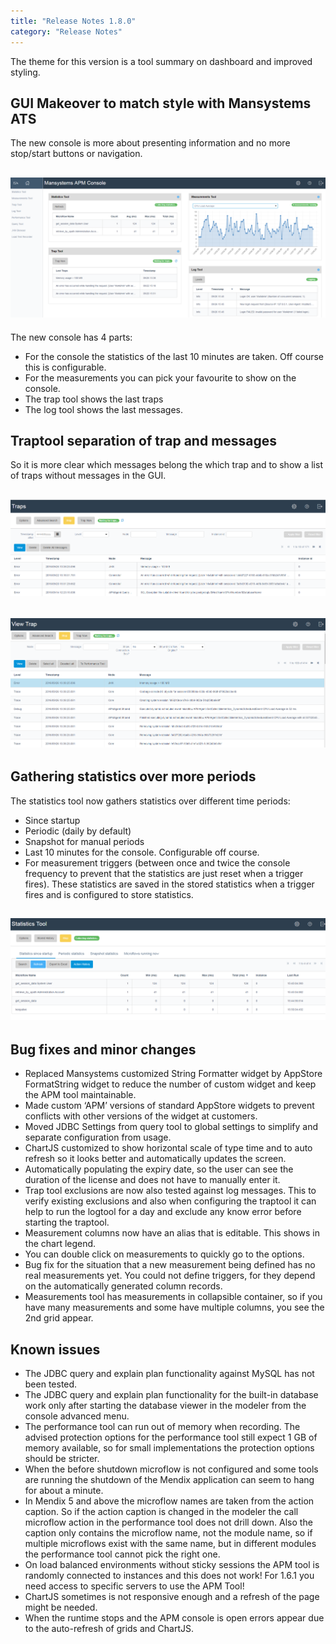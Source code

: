 ```yaml
---
title: "Release Notes 1.8.0"
category: "Release Notes"
---
```

The theme for this version is a tool summary on dashboard and improved styling.


## GUI Makeover to match style with Mansystems ATS
The new console is more about presenting information and no more stop/start buttons or navigation.

## ![](attachments/Release_Notes/Release_Notes_1.8.0/Console.png)

The new console has 4 parts:
* For the console the statistics of the last 10 minutes are taken. Off course this is configurable.
* For the measurements you can pick your favourite to show on the console.
* The trap tool shows the last traps
* The log tool shows the last messages.

## Traptool separation of trap and messages
So it is more clear which messages belong the which trap and to show a list of traps without messages in the GUI.

## ![](attachments/Release_Notes/Release_Notes_1.8.0/Traps.png)

## ![](attachments/Release_Notes/Release_Notes_1.8.0/View+Trap.png)

## Gathering statistics over more periods
The statistics tool now gathers statistics over different time periods:
* Since startup
* Periodic (daily by default)
* Snapshot for manual periods
* Last 10 minutes for the console. Configurable off course.
* For measurement triggers (between once and twice the console frequency to prevent that the statistics are just reset when a trigger fires). These statistics are saved in the stored statistics when a trigger fires and is configured to store statistics.

## ![](attachments/Release_Notes/Release_Notes_1.8.0/Statistics.png)

## Bug fixes and minor changes
* Replaced Mansystems customized String Formatter widget by AppStore FormatString widget to reduce the number of custom widget and keep the APM tool maintainable.
* Made custom ‘APM’ versions of standard AppStore widgets to prevent conflicts with other versions of the widget at customers.
* Moved JDBC Settings from query tool to global settings to simplify and separate configuration from usage.
* ChartJS customized to show horizontal scale of type time and to auto refresh so it looks better and automatically updates the screen.
* Automatically populating the expiry date, so the user can see the duration of the license and does not have to manually enter it.
* Trap tool exclusions are now also tested against log messages. This to verify existing exclusions and also when configuring the traptool it can help to run the logtool for a day and exclude any know error before starting the traptool.
* Measurement columns now have an alias that is editable. This shows in the chart legend.
* You can double click on measurements to quickly go to the options.
* Bug fix for the situation that a new measurement being defined has no real measurements yet. You could not define triggers, for they depend on the automatically generated column records.
* Measurements tool has measurements in collapsible container, so if you have many measurements and some have multiple columns, you see the 2nd grid appear.

## Known issues
* The JDBC query and explain plan functionality against MySQL has not been tested.
* The JDBC query and explain plan functionality for the built-in database work only after starting the database viewer in the modeler from the console advanced menu.
* The performance tool can run out of memory when recording. The advised protection options for the performance tool still expect 1 GB of memory available, so for small implementations the protection options should be stricter.
* When the before shutdown microflow is not configured and some tools are running the shutdown of the Mendix application can seem to hang for about a minute.
* In Mendix 5 and above the microflow names are taken from the action caption. So if the action caption is changed in the modeler the call microflow action in the performance tool does not drill down. Also the caption only contains the microflow name, not the module name, so if multiple microflows exist with the same name, but in different modules the performance tool cannot pick the right one.
* On load balanced environments without sticky sessions the APM tool is randomly connected to instances and this does not work! For 1.6.1 you need access to specific servers to use the APM Tool!
* ChartJS sometimes is not responsive enough and a refresh of the page might be needed.
* When the runtime stops and the APM console is open errors appear due to the auto-refresh of grids and ChartJS.
